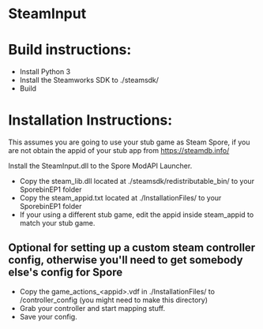 # SteamInput

# Build instructions:
* Install Python 3
* Install the Steamworks SDK to ./steamsdk/
* Build

# Installation Instructions:
This assumes you are going to use your stub game as Steam Spore, if you are not obtain the appid of your stub app from https://steamdb.info/

Install the SteamInput.dll to the Spore ModAPI Launcher.
* Copy the steam_lib.dll located at ./steamsdk/redistributable_bin/ to your SporebinEP1 folder
* Copy the steam_appid.txt located at ./InstallationFiles/ to your SporebinEP1 folder
* If your using a different stub game, edit the appid inside steam_appid to match your stub game.

## Optional for setting up a custom steam controller config, otherwise you'll need to get somebody else's config for Spore
* Copy the game_actions_\<appid\>.vdf in ./InstallationFiles/ to <SteamInstallFolder>/controller_config (you might need to make this directory)
* Grab your controller and start mapping stuff.
* Save your config.
